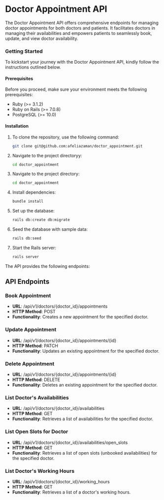 # Doctor Appointment API

The Doctor Appointment API offers comprehensive endpoints for managing doctor appointments for both doctors and patients. It facilitates doctors in managing their availabilities and empowers patients to seamlessly book, update, and view doctor availability.

### Getting Started

To kickstart your journey with the Doctor Appointment API, kindly follow the instructions outlined below.

#### Prerequisites

Before you proceed, make sure your environment meets the following prerequisites:

- Ruby (>= 3.1.2)
- Ruby on Rails (>= 7.0.8)
- PostgreSQL (>= 10.0)

#### Installation

1. To clone the repository, use the following command: 

   ```sh
   git clone git@github.com:afeliazaman/doctor_appointment.git
   ```

2. Navigate to the project directoryy:

   ```sh
   cd doctor_appointment
   ```

2. Navigate to the project directory:

   ```sh
   cd doctor_appointment
   ```

3. Install dependencies:

   ```sh
   bundle install
   ```

4. Set up the database:

   ```sh
   rails db:create db:migrate
   ```

5. Seed the database with sample data:

   ```sh
   rails db:seed
   ```


6. Start the Rails server:

   ```sh
   rails server
   ```


The API provides the following endpoints:

## API Endpoints

### Book Appointment

- **URL**: /api/v1/doctors/{doctor_id}/appointments
- **HTTP Method**: POST
- **Functionality**: Creates a new appointment for the specified doctor.

### Update Appointment

- **URL**: /api/v1/doctors/{doctor_id}/appointments/{id}
- **HTTP Method**: PATCH
- **Functionality**: Updates an existing appointment for the specified doctor.

### Delete Appointment

- **URL**: /api/v1/doctors/{doctor_id}/appointments/{id}
- **HTTP Method**: DELETE
- **Functionality**: Deletes an existing appointment for the specified doctor.

### List Doctor's Availabilities

- **URL**: /api/v1/doctors/{doctor_id}/availabilities
- **HTTP Method**: GET
- **Functionality**: Retrieves a list of availabilities for the specified doctor.

### List Open Slots for Doctor

- **URL**: /api/v1/doctors/{doctor_id}/availabilities/open_slots
- **HTTP Method**: GET
- **Functionality**: Retrieves a list of open slots (unbooked availabilities) for the specified doctor.

### List Doctor's Working Hours

- **URL**: /api/v1/doctors/{doctor_id}/working_hours
- **HTTP Method**: GET
- **Functionality**: Retrieves a list of a doctor's working hours.